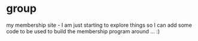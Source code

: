 # group
my membership site - 
I am just starting to explore things so I can add some code to be used to build the membership program around ... :)
